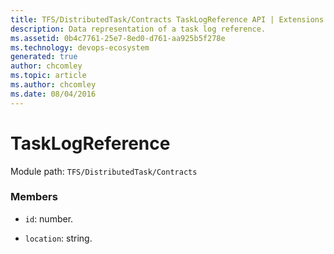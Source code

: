 ```yaml
---
title: TFS/DistributedTask/Contracts TaskLogReference API | Extensions for Azure DevOps Services
description: Data representation of a task log reference.
ms.assetid: 0b4c7761-25e7-8ed0-d761-aa925b5f278e
ms.technology: devops-ecosystem
generated: true
author: chcomley
ms.topic: article
ms.author: chcomley
ms.date: 08/04/2016
---
```


# TaskLogReference

Module path: `TFS/DistributedTask/Contracts`


### Members

* `id`: number. 

* `location`: string. 

